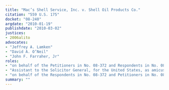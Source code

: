 ```yaml
---
title: "Mac’s Shell Service, Inc. v. Shell Oil Products Co."
citation: "559 U.S. 175"
docket: "08-240"
argdate: "2010-01-19"
publishdate: "2010-03-02"
justices:
- 2006alito
advocates:
- "Jeffrey A. Lamken"
- "David A. O’Neil"
- "John F. Farraher, Jr"
roles:
- "on behalf of the Petitioners in No. 08-372 and Respondents in No. 08-240 (Shell Oil Products Co.)"
- "Assistant to the Solicitor General, for the United States, as amicus curiae, supporting the Petitioners in No. 08-372 and Respondents in No. 08-240 (Shell Oil Products Co.)"
- "on behalf of the Respondents in No. 08-372 and Petitioners in No. 08-240 (Mac’s Shell Service)"
summary: ""
---
```


